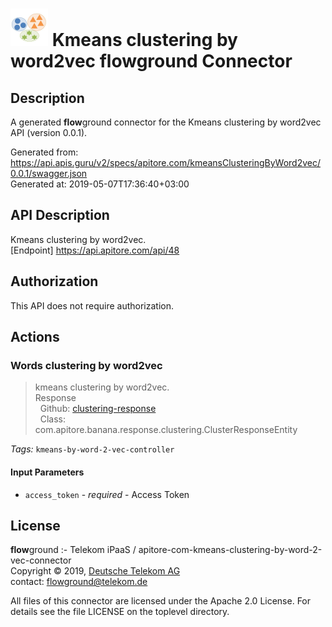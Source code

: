 # ![LOGO](logo.png) Kmeans clustering by word2vec **flow**ground Connector

## Description

A generated **flow**ground connector for the Kmeans clustering by word2vec API (version 0.0.1).

Generated from: https://api.apis.guru/v2/specs/apitore.com/kmeansClusteringByWord2vec/0.0.1/swagger.json<br/>
Generated at: 2019-05-07T17:36:40+03:00

## API Description

Kmeans clustering by word2vec.<BR />[Endpoint] https://api.apitore.com/api/48

## Authorization

This API does not require authorization.

## Actions

### Words clustering by word2vec

> kmeans clustering by word2vec.<BR />Response<BR />&nbsp; Github: <a href="https://github.com/keigohtr/apitore-response-parent/tree/master/clustering-response">clustering-response</a><BR />&nbsp; Class: com.apitore.banana.response.clustering.ClusterResponseEntity<BR />

*Tags:* `kmeans-by-word-2-vec-controller`

#### Input Parameters
* `access_token` - _required_ - Access Token

## License

**flow**ground :- Telekom iPaaS / apitore-com-kmeans-clustering-by-word-2-vec-connector<br/>
Copyright © 2019, [Deutsche Telekom AG](https://www.telekom.de)<br/>
contact: flowground@telekom.de

All files of this connector are licensed under the Apache 2.0 License. For details
see the file LICENSE on the toplevel directory.
